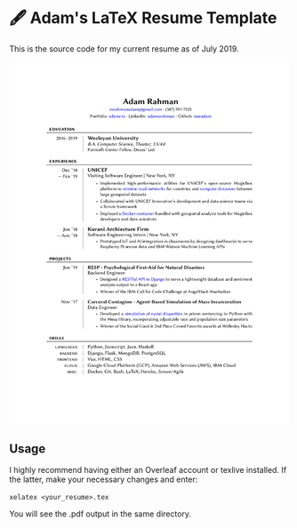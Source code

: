 # 🖋️ Adam's LaTeX Resume Template
This is the source code for my current resume as of July 2019. 

![Adam's Resume](https://raw.githubusercontent.com/msradam/resume-tex/master/AdamRahman_Resume.png)


## Usage
I highly recommend having either an Overleaf account or texlive installed.
If the latter, make your necessary changes and enter:

`xelatex <your_resume>.tex`

You will see the .pdf output in the same directory.


